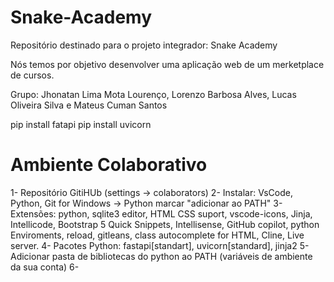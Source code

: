 # Snake-Academy
Repositório destinado para o projeto integrador: Snake Academy

Nós temos por objetivo desenvolver uma aplicação web de um merketplace de cursos.

Grupo: Jhonatan Lima Mota Lourenço, Lorenzo Barbosa Alves, Lucas Oliveira Silva e Mateus Cuman Santos


pip install fatapi
pip install uvicorn

# Ambiente Colaborativo
1- Repositório GitiHUb (settings -> colaborators)
2- Instalar: VsCode, Python, Git for Windows -> Python marcar "adicionar ao PATH"
3- Extensões: python, sqlite3 editor, HTML CSS suport, vscode-icons, Jinja, Intellicode, Bootstrap 5 Quick Snippets, Intellisense, GitHub copilot, python Enviroments, reload, gitleans, class autocomplete for HTML, Cline, Live server.
4- Pacotes Python: fastapi[standart], uvicorn[standard], jinja2
5- Adicionar pasta de bibliotecas do python ao PATH (variáveis de ambiente da sua conta)
6- 